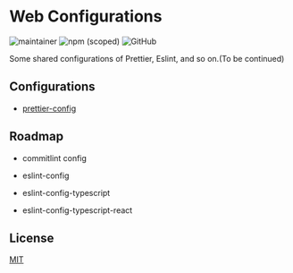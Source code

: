 
# Web Configurations
![maintainer](https://img.shields.io/badge/maintainer-lerna-brightgreen)
![npm (scoped)](https://img.shields.io/npm/v/@configurations/prettier-config)
![GitHub](https://img.shields.io/github/license/iam-frankqiu/web-configurations)


Some shared configurations of Prettier, Eslint, and so on.(To be continued)

## Configurations

- [prettier-config](./packages/prettier-config)

## Roadmap

- commitlint config

- eslint-config

- eslint-config-typescript

- eslint-config-typescript-react


  
## License

[MIT](./LICENSE)

